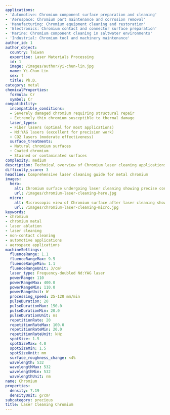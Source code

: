 ```yaml
---
applications:
- 'Automotive: Chromium component surface preparation and cleaning'
- 'Aerospace: Chromium part maintenance and corrosion removal'
- 'Manufacturing: Chromium equipment cleaning and restoration'
- 'Electronics: Chromium contact and connector surface preparation'
- 'Marine: Chromium component cleaning in saltwater environments'
- 'Industrial: Chromium tool and machinery maintenance'
author_id: 1
author_object:
  country: Taiwan
  expertise: Laser Materials Processing
  id: 1
  image: /images/author/yi-chun-lin.jpg
  name: Yi-Chun Lin
  sex: f
  title: Ph.D.
category: metal
chemicalProperties:
  formula: Cr
  symbol: Cr
compatibility:
  incompatible_conditions:
  - Severely damaged chromium requiring structural repair
  - Extremely thin chromium susceptible to thermal damage
  laser_types:
  - Fiber lasers (optimal for most applications)
  - Nd:YAG lasers (excellent for precision work)
  - CO2 lasers (moderate effectiveness)
  surface_treatments:
  - Natural chromium surfaces
  - Coated chromium
  - Stained or contaminated surfaces
complexity: medium
description: Technical overview of Chromium laser cleaning applications and parameters
difficulty_score: 3
headline: Comprehensive laser cleaning guide for metal chromium
images:
  hero:
    alt: Chromium surface undergoing laser cleaning showing precise contamination removal
    url: /images/chromium-laser-cleaning-hero.jpg
  micro:
    alt: Microscopic view of Chromium surface after laser cleaning showing detailed surface structure
    url: /images/chromium-laser-cleaning-micro.jpg
keywords:
- chromium
- chromium metal
- laser ablation
- laser cleaning
- non-contact cleaning
- automotive applications
- aerospace applications
machineSettings:
  fluenceRange: 1.1
  fluenceRangeMax: 9.5
  fluenceRangeMin: 1.1
  fluenceRangeUnit: J/cm²
  laser_type: Frequency-doubled Nd:YAG laser
  powerRange: 110
  powerRangeMax: 400.0
  powerRangeMin: 110.0
  powerRangeUnit: W
  processing_speed: 25-120 mm/min
  pulseDuration: 20
  pulseDurationMax: 150.0
  pulseDurationMin: 20.0
  pulseDurationUnit: ns
  repetitionRate: 20
  repetitionRateMax: 100.0
  repetitionRateMin: 20.0
  repetitionRateUnit: kHz
  spotSize: 1.5
  spotSizeMax: 4.0
  spotSizeMin: 1.5
  spotSizeUnit: mm
  surface_roughness_change: <4%
  wavelength: 532
  wavelengthMax: 532
  wavelengthMin: 532
  wavelengthUnit: nm
name: Chromium
properties:
  density: 7.19
  densityUnit: g/cm³
subcategory: precious
title: Laser Cleaning Chromium
---
```

